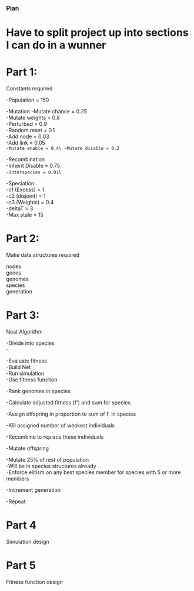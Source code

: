 ### Plan
# Have to split project up into sections I can do in a wunner

# Part 1:

Constants required


  -Population = 150


  -Mutation
    -Mutate chance = 0.25\
    -Mutate weights = 0.8\
      -Perturbed = 0.9\
      -Random reset = 0.1\
    -Add node = 0.03\
    -Add link = 0.05\
    `-Mutate enable = 0.4\
    -Mutate disable = 0.2`


  -Recombination\
    -Inherit Disable = 0.75\
    `-Interspecies = 0.01`\


  -Speciation\
    -c1 (Excess) = 1\
    -c2 (disjoint) = 1\
    -c3 (Weights) = 0.4\
    -deltaT = 3\
    -Max stale = 15





# Part 2:

Make data structures required

  nodes\
  genes\
  genomes\
  species\
  generation




# Part 3:

Neat Algorithm

-Divide into species\
    -

  -Evaluate fitness\
    -Build Net\
    -Run simulation\
    -Use fitness function

  -Rank genomes in species

  -Calculate adjusted fitness (f') and sum for species

  -Assign offspring in proportion to sum of f' in species

  -Kill assigned number of weakest individuals

  -Recombine to replace these individuals

  -Mutate offspring

  -Mutate 25% of rest of population\
    -Will be in species structures already\
    -Enforce elitism on any best species member for species with 5 or more members

  -Increment generation

  -Repeat



# Part 4

Simulation design



# Part 5

Fitness function design
